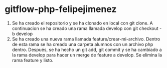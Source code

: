 # gitflow-php-felipejimenez

1. Se ha creado el repositorio y se ha clonado en local con git clone. A continuacion se ha creado una rama llamada develop con git checkout -b develop
2. Se ha creado una nueva rama llamada feature/crear-mi-archivo. Dentro de esta rama se ha creado una carpeta alumnos con un archivo php dentro. Después, se ha hecho un git add, git commit y se ha cambiado a la rama develop para hacer un merge de feature a develop. Se elimina la rama feature y listo.
